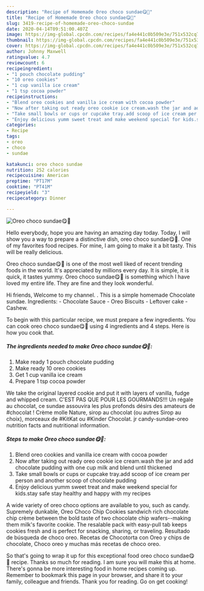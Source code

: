 ```yaml
---
description: "Recipe of Homemade Oreo choco sundae😋🌹"
title: "Recipe of Homemade Oreo choco sundae😋🌹"
slug: 3419-recipe-of-homemade-oreo-choco-sundae
date: 2020-04-14T09:51:00.407Z
image: https://img-global.cpcdn.com/recipes/fa4e441c0b509e3e/751x532cq70/oreo-choco-sundae😋🌹-recipe-main-photo.jpg
thumbnail: https://img-global.cpcdn.com/recipes/fa4e441c0b509e3e/751x532cq70/oreo-choco-sundae😋🌹-recipe-main-photo.jpg
cover: https://img-global.cpcdn.com/recipes/fa4e441c0b509e3e/751x532cq70/oreo-choco-sundae😋🌹-recipe-main-photo.jpg
author: Johnny Maxwell
ratingvalue: 4.7
reviewcount: 6
recipeingredient:
- "1 pouch chocolate pudding"
- "10 oreo cookies"
- "1 cup vanilla ice cream"
- "1 tsp cocoa powder"
recipeinstructions:
- "Blend oreo cookies and vanilla ice cream with cocoa powder"
- "Now after taking out ready oreo cookie ice cream.wash the jar and add chocolate pudding with one cup milk and blend until thickened"
- "Take small bowls or cups or cupcake tray.add scoop of ice cream per person and another scoop of chocolate pudding"
- "Enjoy delicious yumm sweet treat and make weekend special for kids.stay safe stay healthy and happy with my recipes"
categories:
- Recipe
tags:
- oreo
- choco
- sundae

katakunci: oreo choco sundae 
nutrition: 252 calories
recipecuisine: American
preptime: "PT17M"
cooktime: "PT41M"
recipeyield: "3"
recipecategory: Dinner

---
```



![Oreo choco sundae😋🌹](https://img-global.cpcdn.com/recipes/fa4e441c0b509e3e/751x532cq70/oreo-choco-sundae😋🌹-recipe-main-photo.jpg)

Hello everybody, hope you are having an amazing day today. Today, I will show you a way to prepare a distinctive dish, oreo choco sundae😋🌹. One of my favorites food recipes. For mine, I am going to make it a bit tasty. This will be really delicious.

Oreo choco sundae😋🌹 is one of the most well liked of recent trending foods in the world. It's appreciated by millions every day. It is simple, it is quick, it tastes yummy. Oreo choco sundae😋🌹 is something which I have loved my entire life. They are fine and they look wonderful.

Hi friends, Welcome to my channel. . This is a simple homemade Chocolate sundae. Ingredients: - Chocolate Sauce - Oreo Biscuits - Leftover cake - Cashew.


To begin with this particular recipe, we must prepare a few ingredients. You can cook oreo choco sundae😋🌹 using 4 ingredients and 4 steps. Here is how you cook that.

<!--inarticleads1-->

##### The ingredients needed to make Oreo choco sundae😋🌹:

1. Make ready 1 pouch chocolate pudding
1. Make ready 10 oreo cookies
1. Get 1 cup vanilla ice cream
1. Prepare 1 tsp cocoa powder


We take the original layered cookie and put it with layers of vanilla, fudge and whipped cream. C&#39;EST PAS QUE POUR LES GOURMANDS!!! Un régale au chocolat, ce sundae assouvira les plus profonds désirs des amateurs de #chocolat ! Crème molle Nature, sirop au chocolat (ou autres Sirop au choix), morceaux de #KitKat ou #Kinder Chocolat. jr candy-sundae-oreo nutrition facts and nutritional information. 

<!--inarticleads2-->

##### Steps to make Oreo choco sundae😋🌹:

1. Blend oreo cookies and vanilla ice cream with cocoa powder
1. Now after taking out ready oreo cookie ice cream.wash the jar and add chocolate pudding with one cup milk and blend until thickened
1. Take small bowls or cups or cupcake tray.add scoop of ice cream per person and another scoop of chocolate pudding
1. Enjoy delicious yumm sweet treat and make weekend special for kids.stay safe stay healthy and happy with my recipes


A wide variety of oreo choco options are available to you, such as candy. Supremely dunkable, Oreo Choco Chip Cookies sandwich rich chocolate chip crème between the bold taste of two chocolate chip wafers--making them milk&#39;s favorite cookie. The resalable pack with easy-pull tab keeps cookies fresh and is perfect for snacking, sharing, or traveling. Resultado de búsqueda de choco oreo. Recetas de Chocotorta con Oreo y chips de chocolate, Choco oreo y muchas más recetas de choco oreo. 

So that's going to wrap it up for this exceptional food oreo choco sundae😋🌹 recipe. Thanks so much for reading. I am sure you will make this at home. There's gonna be more interesting food in home recipes coming up. Remember to bookmark this page in your browser, and share it to your family, colleague and friends. Thank you for reading. Go on get cooking!
